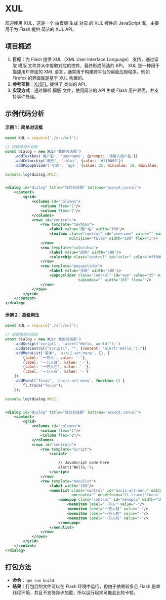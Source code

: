 # XUL

欢迎使用 XUL，这是一个 由模版 生成 对应 的 XUL 控件的 JavaScript 库，主要用于为 Flash 提供 简洁的 XUL API。

## 项目概述

1. **目标**：为 Flash 提供 XUL（XML User Interface Language） 支持，通过读取 模版 文件并从中提取对应的控件，最终形成简洁的
   API。
   XUL 是一种用于描述用户界面的 XML 语言，通常用于构建跨平台的桌面应用程序，例如 Firefox 的界面就是基于 XUL 构建的。
2. **参考项目**：[XJSFL](https://github.com/davestewart/xJSFL), 提供了 类似的 API。
3. **实现方式**：通过解析 模版 文件，使用简洁的 API 生成 Flash 用户界面，并支持事件处理。

## 示例代码分析

#### 示例 1：简单对话框

```javascript
const XUL = require('./src/xul');

// 创建简单对话框
const dialog = new XUL('我的对话框')
    .addTextbox('用户名', 'username', {prompt: '请输入用户名'})
    .addColorchip('颜色', 'color', {color: '#ff0000'})
    .addPopupSlider('年龄', 'age', {value: 25, minvalue: 18, maxvalue: 99});

console.log(dialog.XML);
```

```XML

<dialog id="dialog" title="我的对话框" buttons="accept,cancel">
    <content>
        <grid>
            <columns id="columns">
                <column flex="1"/>
                <column flex="2"/>
            </columns>
            <rows id="controls">
                <row template="textbox">
                    <label value="用户名" width="100"/>
                    <textbox class="control" id="username" value="" maxlength="" prompt="请输入用户名" size=""
                             multiline="false" width="180" flex="1"/>
                </row>
                <row template="colorchip">
                    <label value="颜色" width="100"/>
                    <colorchip class="control" id="color" color="#ff0000" format="hex" width="180"/>
                </row>
                <row template="popupslider">
                    <label value="年龄" width="100"/>
                    <popupslider class="control" id="age" value="25" minvalue="18" maxvalue="99" orientation="horz"
                                 tabindex="" width="180" flex=""/>
                </row>
            </rows>
        </grid>
    </content>
</dialog>

```

#### 示例 2：高级用法

```javascript
const XUL = require('./src/xul');

// 创建简单对话框
const dialog = new XUL('我的对话框')
    .addScript('script1', 'alert("Hello, world!");')
    .updateControl("script1", "", {content: "alert('Hello,');"})
    .addMenuList('菜单', 'ascii-art-menu', {}, [
        {label: '一万人', value: '-'},
        {label: '一万人就', value: '-'},
        {label: '一万人在', value: '-'},
        {label: '一万人有', value: '-'}
    ])
    .addEvent("focus", 'ascii-art-menu', function () {
        fl.trace("focus");
    });

console.log(dialog.XML);
```

```XML

<dialog id="dialog" title="我的对话框" buttons="accept,cancel">
    <content>
        <grid>
            <columns id="columns">
                <column flex="1"/>
                <column flex="2"/>
            </columns>
            <rows id="controls">
                <row template="script">
                    <script>

                        // JavaScript code here
                        alert('Hello,');
                    </script>
                </row>
                <row template="menulist">
                    <label width="100"/>
                    <menulist class="control" id="ascii-art-menu" editable="" width="180" flex="1" tabindex=""
                              oncreate="" onsetfocus="fl.trace('focus');">
                        <menupop class="control" id="menupop" width="180">
                            <menuitem label="一万人" value="-"/>
                            <menuitem label="一万人就" value="-"/>
                            <menuitem label="一万人在" value="-"/>
                            <menuitem label="一万人有" value="-"/>
                        </menupop>
                    </menulist>
                </row>
            </rows>
        </grid>
    </content>
</dialog>
```

## 打包方法

- **命令**：`npm run build`
- **结果**：打包后的文件可以在 Flash 环境中运行，但由于依赖较多且 Flash 是单线程环境，并且不支持异步加载，所以运行起来可能会比较卡顿。


